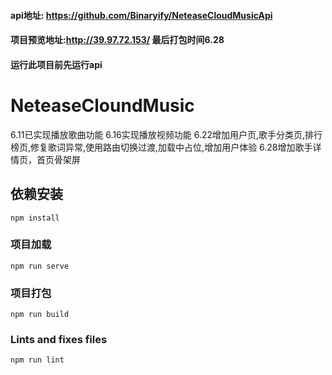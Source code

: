 #### api地址: https://github.com/Binaryify/NeteaseCloudMusicApi
#### 项目预览地址:http://39.97.72.153/ 最后打包时间6.28
#### 运行此项目前先运行api
# NeteaseCloundMusic
6.11已实现播放歌曲功能
6.16实现播放视频功能
6.22增加用户页,歌手分类页,排行榜页,修复歌词异常,使用路由切换过渡,加载中占位,增加用户体验
6.28增加歌手详情页，首页骨架屏
## 依赖安装
```
npm install
```

### 项目加载
```
npm run serve
```

### 项目打包
```
npm run build
```

### Lints and fixes files
```
npm run lint
```
